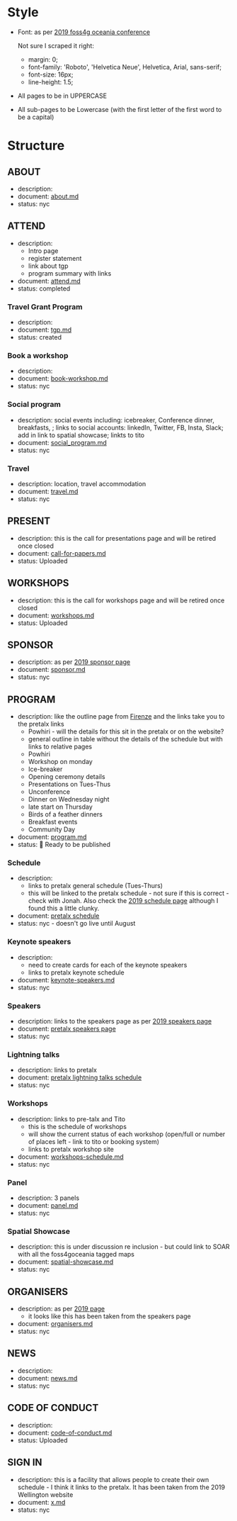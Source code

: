 # Style

- Font: as per [2019 foss4g oceania conference](https://2019.foss4g-oceania.org/attend/)

  Not sure I scraped it right:

  - margin: 0;
  - font-family: 'Roboto', 'Helvetica Neue', Helvetica, Arial, sans-serif;
  - font-size: 16px;
  - line-height: 1.5;

- All pages to be in UPPERCASE
- All sub-pages to be Lowercase (with the first letter of the first word to be a capital)

# Structure

## ABOUT

- description:
- document: [about.md]()
- status: nyc

## ATTEND

- description:
  - Intro page
  - register statement
  - link about tgp
  - program summary with links
- document: [attend.md]()
- status: completed

### Travel Grant Program

- description:
- document: [tgp.md]()
- status: created

### Book a workshop

- description:
- document: [book-workshop.md]()
- status: nyc

### Social program

- description: social events including: icebreaker, Conference dinner, breakfasts, ; links to social accounts: linkedIn, Twitter, FB, Insta, Slack; add in link to spatial showcase; linkts to tito
- document: [social_program.md]()
- status: nyc

### Travel

- description: location, travel accommodation
- document: [travel.md]()
- status: nyc

## PRESENT

- description: this is the call for presentations page and will be retired once closed
- document: [call-for-papers.md](https://github.com/foss4g-oceania/foss4g-sotm-oceania-2023/blob/29a92a9e9bfb6f9f34fba58e5bc7e1c4e6b3c13b/src/content/call-for-papers.md)
- status: Uploaded

## WORKSHOPS

- description: this is the call for workshops page and will be retired once closed
- document: [workshops.md](https://github.com/foss4g-oceania/foss4g-sotm-oceania-2023/blob/29a92a9e9bfb6f9f34fba58e5bc7e1c4e6b3c13b/src/content/workshops.md)
- status: Uploaded

## SPONSOR

- description: as per [2019 sponsor page](https://2019.foss4g-oceania.org/sponsor/)
- document: [sponsor.md]()
- status: nyc

## PROGRAM

- description: like the outline page from [Firenze](https://2022.foss4g.org/program-outline.php) and the links take you to the pretalx links
  - Powhiri - will the details for this sit in the pretalx or on the website?
  - general outline in table without the details of the schedule but with links to relative pages
  - Powhiri
  - Workshop on monday
  - Ice-breaker
  - Opening ceremony details
  - Presentations on Tues-Thus
  - Unconference
  - Dinner on Wednesday night
  - late start on Thursday
  - Birds of a feather dinners
  - Breakfast events
  - Community Day
- document: [program.md]()
- status: :red_circle: Ready to be published

### Schedule

- description:
  - links to pretalx general schedule (Tues-Thurs)
  - this will be linked to the pretalx schedule - not sure if this is correct - check with Jonah. Also check the [2019 schedule page](https://2019.foss4g-oceania.org/schedule/) although I found this a little clunky.
- document: [pretalx schedule](https://talks.osgeo.org/api/events/foss4g-sotm-oceania-2023/)
- status: nyc - doesn't go live until August

### Keynote speakers

- description:
  - need to create cards for each of the keynote speakers
  - links to pretalx keynote schedule
- document: [keynote-speakers.md]()
- status: nyc

### Speakers

- description: links to the speakers page as per [2019 speakers page](https://2019.foss4g-oceania.org/speakers/)
- document: [pretalx speakers page](https://talks.osgeo.org/api/events/foss4g-sotm-oceania-2023/)
- status: nyc

### Lightning talks

- description: links to pretalx
- document: [pretalx lightning talks schedule]()
- status: nyc

### Workshops

- description: links to pre-talx and Tito
  - this is the schedule of workshops
  - will show the current status of each workshop (open/full or number of places left - link to tito or booking system)
  - links to pretalx workshop site
- document: [workshops-schedule.md]()
- status: nyc

### Panel

- description: 3 panels
- document: [panel.md]()
- status: nyc

### Spatial Showcase

- description: this is under discussion re inclusion - but could link to SOAR with all the foss4goceania tagged maps
- document: [spatial-showcase.md]()
- status: nyc

## ORGANISERS

- description: as per [2019 page](https://2019.foss4g-oceania.org/team/)
  - it looks like this has been taken from the speakers page
- document: [organisers.md]()
- status: nyc

## NEWS

- description:
- document: [news.md]()
- status: nyc

## CODE OF CONDUCT

- description:
- document: [code-of-conduct.md](https://github.com/foss4g-oceania/foss4g-sotm-oceania-2023/blob/29a92a9e9bfb6f9f34fba58e5bc7e1c4e6b3c13b/src/content/code-of-conduct.md)
- status: Uploaded

## SIGN IN

- description: this is a facility that allows people to create their own schedule - I think it links to the pretalx. It has been taken from the 2019 Wellington website
- document: [x.md]()
- status: nyc
